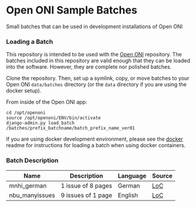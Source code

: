 # Open ONI Sample Batches
Small batches that can be used in development installations of Open ONI

### Loading a Batch

This repository is intended to be used with the [Open ONI](https://github.com/open-oni/open-oni) repository.
The batches included in this repository are valid enough that they can be loaded into the software.  However, they are complete nor polished batches.

Clone the repository.  Then, set up a symlink, copy, or move batches to your Open ONI `data/batches` directory (or the `data` directory if you are using the docker setup).

From inside of the Open ONI app:

```
cd /opt/openoni
source /opt/openoni/ENV/bin/activate
django-admin.py load_batch /batches/prefix_batchname/batch_prefix_name_ver01
```

If you are using docker development environment, please see the [docker](https://github.com/open-oni/open-oni/blob/master/docker/README.md) readme for instructions for loading a batch when using docker containers.

### Batch Description

| Name | Description | Language | Source |
| --- | --- | --- | --- |
| mnhi_german | 1 issue of 8 pages | German | [LoC](http://chroniclingamerica.loc.gov/batches/batch_mnhi_uhaul_ver01/) |
| nbu_manyissues | 9 issues of 1 page | English | [LoC](http://chroniclingamerica.loc.gov/batches/batch_nbu_chadron_ver01/) |
